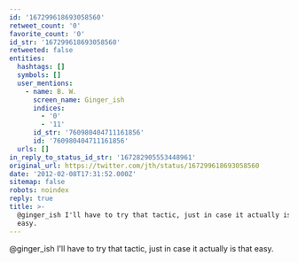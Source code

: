 ```yaml
---
id: '167299618693058560'
retweet_count: '0'
favorite_count: '0'
id_str: '167299618693058560'
retweeted: false
entities:
  hashtags: []
  symbols: []
  user_mentions:
    - name: B. W.
      screen_name: Ginger_ish
      indices:
        - '0'
        - '11'
      id_str: '760980404711161856'
      id: '760980404711161856'
  urls: []
in_reply_to_status_id_str: '167282905553448961'
original_url: https://twitter.com/jth/status/167299618693058560
date: '2012-02-08T17:31:52.000Z'
sitemap: false
robots: noindex
reply: true
title: >-
  @ginger_ish I'll have to try that tactic, just in case it actually is that
  easy.
---
```


@ginger_ish I'll have to try that tactic, just in case it actually is that easy.